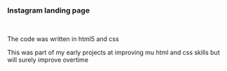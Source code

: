 <h3> Instagram landing page</h3>
<br>
<p> The code was written in html5 and css</p>
<article> This was part of my early projects at improving mu html and css skills but will surely improve overtime</article>
